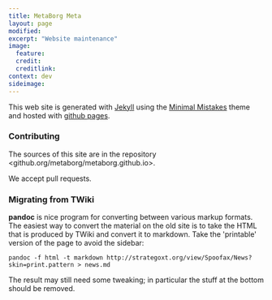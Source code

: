 ```yaml
---
title: MetaBorg Meta
layout: page
modified: 
excerpt: "Website maintenance"
image:
  feature: 
  credit: 
  creditlink: 
context: dev
sideimage: 
---
```


This web site is generated with <a href="http://jekyllrb.com">Jekyll</a> using the <a href="http://mademistakes.com/minimal-mistakes/">Minimal Mistakes</a> theme and hosted with [github pages](https://pages.github.com/).


### Contributing

The sources of this site are in the repository <github.org/metaborg/metaborg.github.io>.

We accept pull requests.

### Migrating from TWiki

__pandoc__ is nice program for converting between various markup formats. The easiest way to convert the material on the old site is to take the HTML that is produced by TWiki and convert it to markdown. Take the 'printable' version of the page to avoid the sidebar:

    pandoc -f html -t markdown http://strategoxt.org/view/Spoofax/News?skin=print.pattern > news.md

The result may still need some tweaking; in particular the stuff at the bottom should be removed.